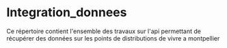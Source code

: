 # Integration_donnees
Ce répertoire contient l'ensemble des travaux sur l'api permettant de récupérer des données sur les points de distributions de vivre a montpellier
